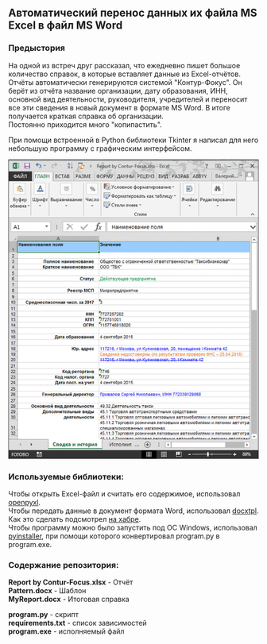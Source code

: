 ## Автоматический перенос данных их файла MS Excel в файл MS Word

### Предыстория
На одной из встреч друг рассказал, что ежедневно пишет большое количество справок, в которые вставляет данные из Excel-отчётов.  
Отчёты автоматически генерируются системой "Контур-Фокус". 
Он берёт из отчёта название организации, дату образования, ИНН, основной вид деятельности, руководителя, учредителей и переносит вcе эти сведения в новый документ в формате MS Word. В итоге получается краткая справка об организации.  
Постоянно приходится много "копипастить".  

При помощи встроенной в Python библиотеки Tkinter я написал для него небольшую программу с графическим интерфейсом.
<p align="center">
<img src="https://github.com/valerymamontov/screenshots/blob/master/tkinter.gif">
</p>

### Используемые библиотеки:

Чтобы открыть Excel-файл и считать его содержимое, использовал [openpyxl][1].  
Чтобы передать данные в документ формата Word, использовал [docxtpl][2]. Как это сделать подсмотрел [на хабре][3].  
Чтобы программу можно было запустить под ОС Windows, использовал [pyinstaller][4], при помощи которого конвертировал program.py в program.exe.  

### Содержание репозитория:

__Report by Contur-Focus.xlsx__ - Отчёт  
__Pattern.docx__ - Шаблон  
__MyReport.docx__ - Итоговая справка  


__program.py__ - скрипт  
__requirements.txt__ - список зависимостей  
__program.exe__ - исполняемый файл

[1]: https://openpyxl.readthedocs.io/en/stable/
[2]: https://docxtpl.readthedocs.io/en/latest/
[3]: https://habr.com/ru/post/456534/
[4]: https://pypi.org/project/PyInstaller/
